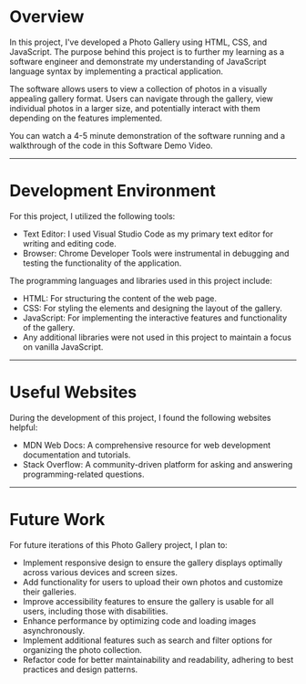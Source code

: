 # Overview

In this project, I've developed a Photo Gallery using HTML, CSS, and JavaScript. The purpose behind this project is to further my learning as a software engineer and demonstrate my understanding of JavaScript language syntax by implementing a practical application.

The software allows users to view a collection of photos in a visually appealing gallery format. Users can navigate through the gallery, view individual photos in a larger size, and potentially interact with them depending on the features implemented.

You can watch a 4-5 minute demonstration of the software running and a walkthrough of the code in this Software Demo Video.

---

# Development Environment

For this project, I utilized the following tools:

- Text Editor: I used Visual Studio Code as my primary text editor for writing and editing code.
- Browser: Chrome Developer Tools were instrumental in debugging and testing the functionality of the application.

The programming languages and libraries used in this project include:

- HTML: For structuring the content of the web page.
- CSS: For styling the elements and designing the layout of the gallery.
- JavaScript: For implementing the interactive features and functionality of the gallery.
- Any additional libraries were not used in this project to maintain a focus on vanilla JavaScript.

---

# Useful Websites

During the development of this project, I found the following websites helpful:

- MDN Web Docs: A comprehensive resource for web development documentation and tutorials.
- Stack Overflow: A community-driven platform for asking and answering programming-related questions.

---

# Future Work

For future iterations of this Photo Gallery project, I plan to:

- Implement responsive design to ensure the gallery displays optimally across various devices and screen sizes.
- Add functionality for users to upload their own photos and customize their galleries.
- Improve accessibility features to ensure the gallery is usable for all users, including those with disabilities.
- Enhance performance by optimizing code and loading images asynchronously.
- Implement additional features such as search and filter options for organizing the photo collection.
- Refactor code for better maintainability and readability, adhering to best practices and design patterns.
